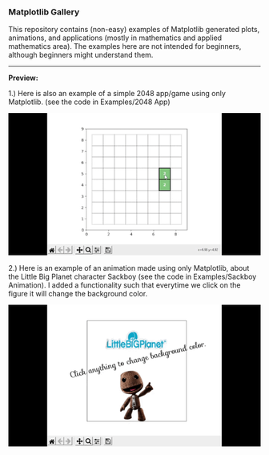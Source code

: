 ### Matplotlib Gallery

This repository contains (non-easy) examples of Matplotlib generated plots, animations, and applications (mostly in mathematics and applied mathematics area). The examples here are not intended for beginners, although beginners might understand them.





___


**Preview:**

1.) Here is also an example of a simple 2048 app/game using only Matplotlib. (see the code in Examples/2048 App)

<img src="/demo_02.gif"/>

2.) Here is an example of an animation made using only Matplotlib, about the Little Big Planet character Sackboy (see the code in Examples/Sackboy Animation). I added a functionality such that everytime we click on the figure it will change the background color.

<img src="/demo_01.gif"/>
